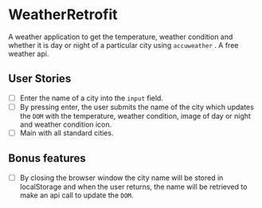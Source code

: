 # WeatherRetrofit
A weather application to get the temperature, weather condition and whether it is day or night of a particular city using `accuweather`
. A free weather api.

## **User Stories**

- [ ]  Enter the name of a city into the `input` field.
- [ ]  By pressing enter, the user submits the name of the city which updates the `DOM` with the temperature, weather condition, image of day or night and weather condition icon.
- [ ]  Main with all standard cities.

## **Bonus features**

- [ ]  By closing the browser window the city name will be stored in localStorage and when the user returns, the name will be retrieved to make an api call to update the `DOM`.
